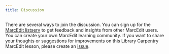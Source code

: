 ```yaml
---
title: Discussion
---
```


There are several ways to join the discussion. You can sign up for the [MarcEdit listserv](https://listserv.gmu.edu/cgi-bin/wa?A0=marcedit-l) to get feedback and insights from other MarcEdit users. You can create your own MarcEdit learning community. If you want to share your thoughts or suggestions for improvements on this Library Carpentry MarcEdit lesson, please create an [issue](https://github.com/LibraryCarpentry/lc-marcedit/issues). 





